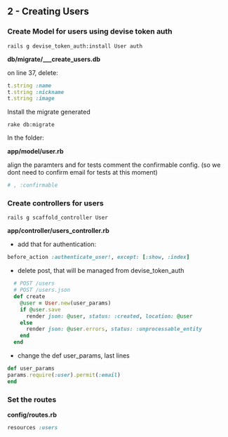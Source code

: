 ## 2 - Creating Users

### Create Model for users using devise token auth


    rails g devise_token_auth:install User auth


**db/migrate/___create_users.db**

on line 37, delete:

```ruby
t.string :name
t.string :nickname
t.string :image
```

Install the migrate generated

    rake db:migrate

In the folder:

**app/model/user.rb** 

align the paramters and for tests comment the confirmable config.
(so we dont need to confirm email for tests at this moment)

```ruby
# , :confirmable
```

### Create controllers for users

    rails g scaffold_controller User

**app/controller/users_controller.rb**

- add that for authentication:

```ruby
before_action :authenticate_user!, except: [:show, :index]
```

- delete post, that will be managed from devise_token_auth

```ruby
  # POST /users
  # POST /users.json
  def create
    @user = User.new(user_params)
    if @user.save
      render json: @user, status: :created, location: @user
    else
      render json: @user.errors, status: :unprocessable_entity
    end
  end
```

- change the def user_params, last lines

```ruby
def user_params
params.require(:user).permit(:email)
end
```

### Set the routes

**config/routes.rb**

```ruby
resources :users
```